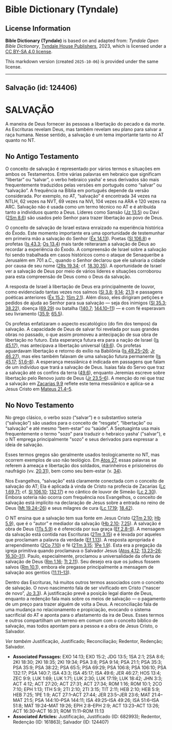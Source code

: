# Bible Dictionary (Tyndale)

## License Information

**Bible Dictionary (Tyndale)** is based on and adapted from: _Tyndale Open Bible Dictionary_, [Tyndale House Publishers](https://tyndaleopenresources.com/), 2023, which is licensed under a [CC BY-SA 4.0 license](https://creativecommons.org/licenses/by-sa/4.0/legalcode.en).

This markdown version (created `2025-10-06`) is provided under the same license.



--------------------------------

## Salvação (id: 124406)

SALVAÇÃO
========

A maneira de Deus fornecer às pessoas a libertação do pecado e da morte. As Escrituras revelam Deus, mas também revelam seu plano para salvar a raça humana. Nesse sentido, a salvação é um tema importante tanto no AT quanto no NT.

No Antigo Testamento
--------------------

O conceito de salvação é representado por vários termos e situações em ambos os Testamentos. Entre várias palavras em hebraico que significam “libertar” ou “salvar”, o verbo hebraico yasha‘ e seus derivados são mais frequentemente traduzidos pelas versões em português como “salvar” ou “salvação”. A frequência na Bíblia em português depende da versão considerada. Por exemplo, no AT, “salvação” é encontrada 34 vezes na NTLH, 62 vezes na NVT, 69 vezes na NVI, 104 vezes na ARA e 120 vezes na ARC. Salvação não é usada como um termo técnico no AT e é atribuída tanto a indivíduos quanto a Deus. Líderes como Sansão ([Jz 13\.5](https://ref.ly/Judg13:5)) ou Davi ([2Sm 8\.6](https://ref.ly/2Sam8:6)) são usados pelo Senhor para trazer libertação ao povo de Deus.

O conceito de salvação de Israel estava enraizado na experiência histórica do Êxodo. Este momento importante era uma oportunidade de testemunhar em primeira mão a salvação do Senhor ([Êx 14\.13](https://ref.ly/Exod14:13)). Poetas ([Sl 106\.8](https://ref.ly/Ps106:8)) e profetas ([Is 43\.3](https://ref.ly/Isa43:3); [Os 13\.4](https://ref.ly/Hos13:4)) mais tarde reiteraram a salvação de Deus ao recordar a experiência do Êxodo. A compreensão de Israel sobre a salvação foi sendo trabalhada em casos históricos como o ataque de Senaqueribe a Jerusalém em 701 a.C., quando o Senhor declarou que ele salvaria a cidade por causa de seu nome ([2Rs 19\.34](https://ref.ly/2Kgs19:34); cf. [18\.30,35](https://ref.ly/2Kgs18:30)). A oportunidade de Israel ver a salvação de Deus por meio de vários líderes e situações corroborou para esta compreensão de Deus como o Deus da salvação.

A resposta de Israel à libertação de Deus era principalmente de louvor, como evidenciado tantas vezes nos salmos ([Sl 3\.8](https://ref.ly/Ps3:8); [9\.14](https://ref.ly/Ps9:14); [21\.1](https://ref.ly/Ps21:1)) e passagens poéticas anteriores ([Êx 15\.2](https://ref.ly/Exod15:2); [1Sm 2\.1](https://ref.ly/1Sam2:1)). Além disso, eles dirigiram petições e pedidos de ajuda ao Senhor para sua salvação — seja dos inimigos ([Sl 35\.3](https://ref.ly/Ps35:3); [38\.22](https://ref.ly/Ps38:22)), doença ([69\.29](https://ref.ly/Ps69:29)) ou batalha ([140\.7](https://ref.ly/Ps140:7); [144\.10–11](https://ref.ly/Ps144:10-Ps144:11)) — e com fé esperavam seu livramento ([35\.9](https://ref.ly/Ps35:9); [65\.5](https://ref.ly/Ps65:5)).

Os profetas enfatizaram o aspecto escatológico (do fim dos tempos) da salvação. A capacidade de Deus de salvar foi revelada por suas grandes obras no passado, o que assim promoveu a antecipação de sua obra de libertação no futuro. Esta esperança futura era para a nação de Israel ([Is 45\.17](https://ref.ly/Isa45:17)), mas antecipava a libertação universal ([49\.6](https://ref.ly/Isa49:6)). Os profetas aguardavam libertação e retorno do exílio na Babilônia ([Is 49\.25–26](https://ref.ly/Isa49:25-Isa49:26); [Jr 46\.27](https://ref.ly/Jer46:27)), mas eles também falavam de uma salvação futura permanente ([Is 45\.17](https://ref.ly/Isa45:17); [51\.6–8](https://ref.ly/Isa51:6-Isa51:8)). A esperança messiânica é indicada em passagens que falam de um indivíduo que trará a salvação de Deus. Isaías fala do Servo que traz a salvação até os confins da terra ([49\.6](https://ref.ly/Isa49:6)), enquanto Jeremias escreve sobre libertação pelo Renovo justo de Deus ([Jr 23\.5–6](https://ref.ly/Jer23:5-Jer23:6)). A menção do rei que traz a salvação em [Zacarias 9\.9](https://ref.ly/Zech9:9) reflete este tema messiânico e aplica\-se a Jesus Cristo em [Mateus 21\.4–5](https://ref.ly/Matt21:4-Matt21:5).

No Novo Testamento
------------------

No grego clásico, o verbo sozo (“salvar”) e o substantivo soteria (“salvação”) são usados para o conceito de “resgate”, “libertação” ou “salvação” e até mesmo “bem\-estar” ou “saúde”. A Septuaginta usa mais frequentemente o termo "sozo" para traduzir o hebraico yasha‘ ("salvar"), e o NT emprega principalmente "sozo" e seus derivados para expressar a ideia de salvação.

Esses termos gregos são geralmente usados teologicamente no NT, mas ocorrem exemplos de uso não teológico. Em [Atos 27](https://ref.ly/Acts27:1-Acts27:44), essas palavras se referem à ameaça e libertação dos soldados, marinheiros e prisioneiros do naufrágio (vv. [20,31](https://ref.ly/Acts27:20)), bem como seu bem\-estar (v. [34](https://ref.ly/Acts27:34)).

Nos Evangelhos, “salvação” está claramente conectada com o conceito de salvação do AT; Ela é aplicada à vinda de Cristo na profecia de Zacarias ([Lc 1\.69,71](https://ref.ly/Luke1:69); cf. [Sl 106\.10](https://ref.ly/Ps106:10); [132\.17](https://ref.ly/Ps132:17)) e no cântico de louvor de Simeão ([Lc 2\.30](https://ref.ly/Luke2:30)). Embora soteria não ocorra com frequência nos Evangelhos, o conceito de salvação está implícito na declaração de Jesus sobre a entrada no reino de Deus ([Mt 19\.24–26](https://ref.ly/Matt19:24-Matt19:26)) e seus milagres de cura ([Lc 17\.19](https://ref.ly/Luke17:19); [18\.42](https://ref.ly/Luke18:42)).

O NT ensina que a salvação tem sua fonte em Jesus Cristo ([2Tm 2\.10](https://ref.ly/2Tim2:10); [Hb 5\.9](https://ref.ly/Heb5:9)), que é o “autor” e mediador da salvação ([Hb 2\.10](https://ref.ly/Heb2:10); [7\.25](https://ref.ly/Heb7:25)). A salvação é obra de Deus ([1Ts 5\.9](https://ref.ly/1Thess5:9)) e é oferecida por sua graça ([Ef 2\.8–9](https://ref.ly/Eph2:8-Eph2:9)). A mensagem da salvação está contida nas Escrituras ([2Tm 3\.15](https://ref.ly/2Tim3:15)) e é levada por aqueles que proclamam a palavra da verdade ([Ef 1\.13](https://ref.ly/Eph1:13)). A resposta apropriada é arrependimento ([2Co 7\.10](https://ref.ly/2Cor7:10)) e fé ([2Tm 3\.15](https://ref.ly/2Tim3:15); [1Pe 1\.9](https://ref.ly/1Pet1:9)). Esta era a pregação da igreja primitiva quando proclamava o Salvador Jesus ([Atos 4\.12](https://ref.ly/Acts4:12); [13\.23–26](https://ref.ly/Acts13:23-Acts13:26); [16\.30–31](https://ref.ly/Acts16:30-Acts16:31)). Paulo, especialmente, proclamou a universalidade da oferta de salvação de Deus ([Rm 1\.16](https://ref.ly/Rom1:16); [Tt 2\.11](https://ref.ly/Titus2:11)). Seu desejo era que os judeus fossem salvos ([Rm 10\.1](https://ref.ly/Rom10:1)), embora ele pregasse principalmente a mensagem de salvação aos gentios ([11\.11–13](https://ref.ly/Rom11:11-Rom11:13)).

Dentro das Escrituras, há muitos outros termos associados com o conceito de salvação. O novo nascimento fala de ser vivificado em Cristo (“nascer de novo”, [Jo 3\.3](https://ref.ly/John3:3)). A justificação prevê a posição legal diante de Deus, enquanto a redenção fala mais sobre os meios de salvação — o pagamento de um preço para trazer alguém de volta a Deus. A reconciliação fala de uma mudança no relacionamento e propiciação, evocando o sistema sacrificial do AT e aponta para o afastamento da ira de Deus. Esses termos e outros compartilham um terreno em comum com o conceito bíblico de salvação, mas todos apontam para a pessoa e a obra de Jesus Cristo, o Salvador.

*Ver também* Justificação, Justificado; Reconciliação; Redentor, Redenção; Salvador.

* **Associated Passages:** EXO 14:13; EXO 15:2; JDG 13:5; 1SA 2:1; 2SA 8:6; 2KI 18:30; 2KI 18:35; 2KI 19:34; PSA 3:8; PSA 9:14; PSA 21:1; PSA 35:3; PSA 35:9; PSA 38:22; PSA 65:5; PSA 69:29; PSA 106:8; PSA 106:10; PSA 132:17; PSA 140:7; ISA 43:3; ISA 45:17; ISA 49:6; JER 46:27; HOS 13:4; ZEC 9:9; LUK 1:69; LUK 1:71; LUK 2:30; LUK 17:19; LUK 18:42; JHN 3:3; ACT 4:12; ACT 27:20; ACT 27:31; ACT 27:34; ROM 1:16; ROM 10:1; 2CO 7:10; EPH 1:13; 1TH 5:9; 2TI 2:10; 2TI 3:15; TIT 2:11; HEB 2:10; HEB 5:9; HEB 7:25; 1PE 1:9; ACT 27:1–ACT 27:44; JER 23:5–JER 23:6; MAT 21:4–MAT 21:5; PSA 144:10–PSA 144:11; ISA 49:25–ISA 49:26; ISA 51:6–ISA 51:8; MAT 19:24–MAT 19:26; EPH 2:8–EPH 2:9; ACT 13:23–ACT 13:26; ACT 16:30–ACT 16:31; ROM 11:11–ROM 11:13
* **Associated Articles:** Justificação, Justificado (ID: 682993); Redentor, Redenção (ID: 161863); Salvador (ID: 124407)

